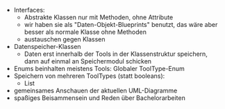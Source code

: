 - Interfaces:
    - Abstrakte Klassen nur mit Methoden, ohne Attribute
    - wir haben sie als "Daten-Objekt-Blueprints" benutzt, das wäre aber besser als normale Klasse ohne Methoden
    - austauschen gegen Klassen
- Datenspeicher-Klassen
    - Daten erst innerhalb der Tools in der Klassenstruktur speichern, dann auf einmal an Speichermodul schicken
- Enums beinhalten meistens Tools: Globaler ToolType-Enum
- Speichern von mehreren ToolTypes (statt booleans):
    - List<ToolType>
- gemeinsames Anschauen der aktuellen UML-Diagramme
- spaßiges Beisammensein und Reden über Bachelorarbeiten
